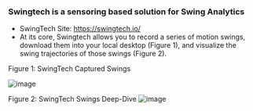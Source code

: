 ### Swingtech is a sensoring based solution for Swing Analytics 
  
* SwingTech Site: https://swingtech.io/
* At its core, Swingtech allows you to record a series of motion swings, download them into your local desktop (Figure 1), and visualize the swing trajectories of those swings (Figure 2).

Figure 1: SwingTech Captured Swings

![image](https://user-images.githubusercontent.com/16582383/119071386-8f97e580-b99e-11eb-9217-fe57bb822b4e.png)



Figure 2: SwingTech Swings Deep-Dive
![image](https://user-images.githubusercontent.com/16582383/119071477-be15c080-b99e-11eb-8843-fe5b3d09d44d.png)
